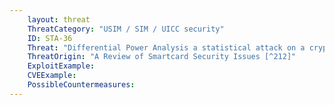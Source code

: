 ```yaml
---
    layout: threat
    ThreatCategory: "USIM / SIM / UICC security"
    ID: STA-36
    Threat: "Differential Power Analysis a statistical attack on a cryptographic algorithm which compares a hypothesis with a measured outcome and is often capable of extracting an encryption key from a smart card or other computing device"
    ThreatOrigin: "A Review of Smartcard Security Issues [^212]"
    ExploitExample:
    CVEExample:
    PossibleCountermeasures:
---
```


